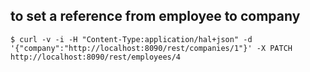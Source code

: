 ## to set a reference from employee to company
```
$ curl -v -i -H "Content-Type:application/hal+json" -d '{"company":"http://localhost:8090/rest/companies/1"}' -X PATCH http://localhost:8090/rest/employees/4
```
